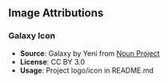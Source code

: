 <!-- This file holds attribution information for assets used in the project -->

## Image Attributions

### Galaxy Icon

- **Source**: Galaxy by Yeni from [Noun Project](https://thenounproject.com/browse/icons/term/galaxy/)
- **License**: CC BY 3.0
- **Usage**: Project logo/icon in README.md
